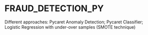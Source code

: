 # FRAUD_DETECTION_PY
Different approaches: Pycaret Anomaly Detection; Pycaret Classifier; Logistic Regression with under-over samples (SMOTE technique)
